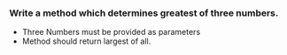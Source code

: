 ### Write a method which determines greatest of three numbers.
* Three Numbers must be provided as parameters
* Method should return largest of all.
